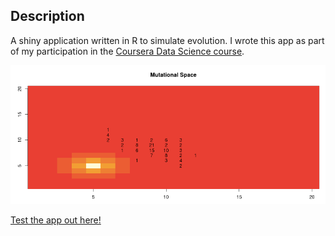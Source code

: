 Description
-----------
A shiny application written in R to simulate evolution.
I wrote this app as part of my participation in the [Coursera Data Science course](https://www.coursera.org/specializations/jhudatascience).

![ScreenCap](/images/screencap.png)

[Test the app out here!](https://kahale.shinyapps.io/EvolutionSimulator)

